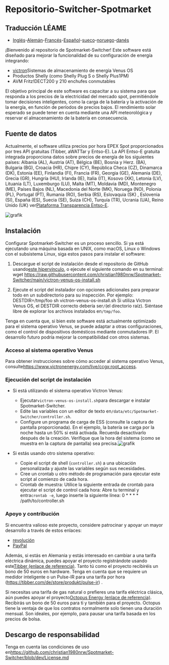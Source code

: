 # Repositorio-Switcher-Spotmarket

## Traducción LÉAME

-   [Inglés](README.md)-[Alemán](README.de.md)-[Francés](README.fr.md)-[Español](README.es.md)-[sueco](README.sv.md)-[noruego](README.no.md)-[danés](README.da.md)

¡Bienvenido al repositorio de Spotmarket-Switcher! Este software está diseñado para mejorar la funcionalidad de su configuración de energía integrando:

-   [victron](https://www.victronenergy.com/)Sistemas de almacenamiento de energía Venus OS
-   Productos Shelly (como Shelly Plug S o Shelly Plus1PM)
-   AVM Fritz!DECT200 y 210 enchufes conmutables

El objetivo principal de este software es capacitar a su sistema para que responda a los precios de la electricidad del mercado spot, permitiéndole tomar decisiones inteligentes, como la carga de la batería y la activación de la energía, en función de períodos de precios bajos. El rendimiento solar esperado se puede tener en cuenta mediante una API meteorológica y reservar el almacenamiento de la batería en consecuencia.

## Fuente de datos

Actualmente, el software utiliza precios por hora EPEX Spot proporcionados por tres API gratuitas (Tibber, aWATTar y Entso-E).
La API Entso-E gratuita integrada proporciona datos sobre precios de energía de los siguientes países:
Albania (AL), Austria (AT), Bélgica (BE), Bosnia y Herz. (BA), Bulgaria (BG), Croacia (HR), Chipre (CY), República Checa (CZ), Dinamarca (DK), Estonia (EE), Finlandia (FI), Francia (FR), Georgia (GE), Alemania (DE), Grecia (GR), Hungría (HU), Irlanda (IE), Italia (IT), Kosovo (XK), Letonia (LV), Lituania (LT), Luxemburgo (LU), Malta (MT), Moldavia (MD), Montenegro (ME), Países Bajos (NL), Macedonia del Norte (MK), Noruega (NO), Polonia (PL), Portugal (PT), Rumania (RO), Serbia (RS), Eslovaquia (SK) , Eslovenia (SI), España (ES), Suecia (SE), Suiza (CH), Turquía (TR), Ucrania (UA), Reino Unido (UK) ver[Plataforma Transparencia Entso-E](https://transparency.entsoe.eu/transmission-domain/r2/dayAheadPrices/show).

![grafik](https://user-images.githubusercontent.com/6513794/224442951-c0155a48-f32b-43f4-8014-d86d60c3b311.png)

## Instalación

Configurar Spotmarket-Switcher es un proceso sencillo. Si ya está ejecutando una máquina basada en UNIX, como macOS, Linux o Windows con el subsistema Linux, siga estos pasos para instalar el software:

1.  Descargue el script de instalación desde el repositorio de GitHub usando[este hipervínculo](https://raw.githubusercontent.com/christian1980nrw/Spotmarket-Switcher/main/victron-venus-os-install.sh), o ejecute el siguiente comando en su terminal:
        wget https://raw.githubusercontent.com/christian1980nrw/Spotmarket-Switcher/main/victron-venus-os-install.sh

2.  Ejecute el script del instalador con opciones adicionales para preparar todo en un subdirectorio para su inspección. Por ejemplo:
        DESTDIR=/tmp/foo sh victron-venus-os-install.sh
    Si utiliza Victron Venus OS, el DESTDIR correcto debería ser`/`(el directorio raíz). Siéntase libre de explorar los archivos instalados en`/tmp/foo`.

Tenga en cuenta que, si bien este software está actualmente optimizado para el sistema operativo Venus, se puede adaptar a otras configuraciones, como el control de dispositivos domésticos mediante conmutadores IP. El desarrollo futuro podría mejorar la compatibilidad con otros sistemas.

### Acceso al sistema operativo Venus

Para obtener instrucciones sobre cómo acceder al sistema operativo Venus, consulte<https://www.victronenergy.com/live/ccgx:root_access>.

### Ejecución del script de instalación

-   Si está utilizando el sistema operativo Victron Venus:
    -   Ejecutar`victron-venus-os-install.sh`para descargar e instalar Spotmarket-Switcher.
    -   Edite las variables con un editor de texto en`/data/etc/Spotmarket-Switcher/controller.sh`.
    -   Configure un programa de carga de ESS (consulte la captura de pantalla proporcionada). En el ejemplo, la batería se carga por la noche hasta un 50% si está activada. Recuerda desactivarlo después de la creación. Verifique que la hora del sistema (como se muestra en la captura de pantalla) sea precisa.![grafik](https://user-images.githubusercontent.com/6513794/206877184-b8bf0752-b5d5-4c1b-af15-800b6499cfc7.png)

-   Si estás usando otro sistema operativo:
    -   Copie el script de shell (`controller.sh`) a una ubicación personalizada y ajuste las variables según sus necesidades.
    -   Cree un crontab u otro método de programación para ejecutar este script al comienzo de cada hora.
    -   Crontab de muestra:
          Utilice la siguiente entrada de crontab para ejecutar el script de control cada hora:
          Abre tu terminal y entra`crontab -e`, luego inserte la siguiente línea:
            0 * * * * /path/to/controller.sh

### Apoyo y contribución

Si encuentra valioso este proyecto, considere patrocinar y apoyar un mayor desarrollo a través de estos enlaces:

-   [revolución](https://revolut.me/christqki2)
-   [PayPal](https://paypal.me/christian1980nrw)

Además, si estás en Alemania y estás interesado en cambiar a una tarifa eléctrica dinámica, puedes apoyar el proyecto registrándote usando este[Tibber (enlace de referencia)](https://invite.tibber.com/ojgfbx2e). Tanto tú como el proyecto recibiréis un bono de 50 euros en hardware. Tenga en cuenta que se requiere un medidor inteligente o un Pulse-IR para una tarifa por hora (<https://tibber.com/de/store/produkt/pulse-ir>) .

Si necesitas una tarifa de gas natural o prefieres una tarifa eléctrica clásica, aún puedes apoyar el proyecto[Octopus Energy (enlace de referencia)](https://share.octopusenergy.de/glass-raven-58).
Recibirás un bono de 50 euros para ti y también para el proyecto.
Octopus tiene la ventaja de que los contratos normalmente solo tienen una duración mensual. Son ideales, por ejemplo, para pausar una tarifa basada en los precios de bolsa.

## Descargo de responsabilidad

Tenga en cuenta las condiciones de uso en<https://github.com/christian1980nrw/Spotmarket-Switcher/blob/dev/License.md>
